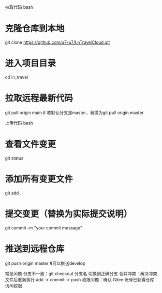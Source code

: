 拉取代码
bash
# 克隆仓库到本地
git clone https://github.com/u7-u7/LnTravelCloud.git

# 进入项目目录
cd ln_travel

# 拉取远程最新代码
git pull origin main  # 若默认分支是master，替换为git pull origin master



上传代码
bash
# 查看文件变更
git status

# 添加所有变更文件
git add .

# 提交变更（替换为实际提交说明）
git commit -m "your commit message"

# 推送到远程仓库
git push origin master #可以推送develop




常见问题
分支不一致：git checkout 分支名 切换到正确分支
合并冲突：解决冲突文件后重新执行 add -> commit -> push
权限问题：确认 Gitee 账号已获得仓库访问权限
